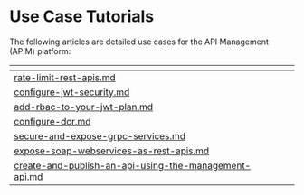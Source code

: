 # Use Case Tutorials

The following articles are detailed use cases for the API Management (APIM) platform:

<table data-view="cards"><thead><tr><th data-type="content-ref"></th><th></th><th></th></tr></thead><tbody><tr><td><a href="rate-limit-rest-apis.md">rate-limit-rest-apis.md</a></td><td></td><td></td></tr><tr><td><a href="configure-jwt-security.md">configure-jwt-security.md</a></td><td></td><td></td></tr><tr><td><a href="add-rbac-to-your-jwt-plan.md">add-rbac-to-your-jwt-plan.md</a></td><td></td><td></td></tr><tr><td><a href="configure-dcr.md">configure-dcr.md</a></td><td></td><td></td></tr><tr><td><a href="secure-and-expose-grpc-services.md">secure-and-expose-grpc-services.md</a></td><td></td><td></td></tr><tr><td><a href="expose-soap-webservices-as-rest-apis.md">expose-soap-webservices-as-rest-apis.md</a></td><td></td><td></td></tr><tr><td><a href="create-and-publish-an-api-using-the-management-api.md">create-and-publish-an-api-using-the-management-api.md</a></td><td></td><td></td></tr></tbody></table>
